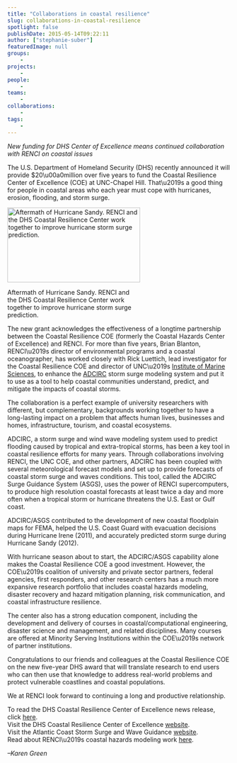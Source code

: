 ```yaml
---
title: "Collaborations in coastal resilience"
slug: collaborations-in-coastal-resilience
spotlight: false
publishDate: 2015-05-14T09:22:11
author: ["stephanie-suber"]
featuredImage: null
groups:
    - 
projects:
    - 
people:
    - 
teams: 
    - 
collaborations:
    - 
tags:
    - 
---
```

<p><em>New funding for DHS Center of Excellence means continued collaboration with RENCI on coastal issues</em></p>
<p>The U.S. Department of Homeland Security (DHS) recently announced it will provide $20\u00a0million over five years to fund the Coastal Resilience Center of Excellence (COE) at UNC-Chapel Hill. That\u2019s a good thing for people in coastal areas who each year must cope with hurricanes, erosion, flooding, and storm surge.</p>
<div id="attachment_14820" class="wp-caption alignright" style="width: 300px"><a href="https://renci.org/wp-content/uploads/2015/05/sandy_acy_640.jpg"  rel="lightbox[roadtrip]"><img class="size-medium wp-image-14820" src="https://renci.org/wp-content/uploads/2015/05/sandy_acy_640-300x169.jpg" alt="Aftermath of Hurricane Sandy. RENCI and the DHS Coastal Resilience Center work together to improve hurricane storm surge prediction." width="300" height="169" srcset="https://renci.org/wp-content/uploads/2015/05/sandy_acy_640-300x169.jpg 300w, https://renci.org/wp-content/uploads/2015/05/sandy_acy_640.jpg 640w" sizes="(max-width: 300px) 100vw, 300px" /></a></p>
<p class="wp-caption-text">Aftermath of Hurricane Sandy. RENCI and the DHS Coastal Resilience Center work together to improve hurricane storm surge prediction.</p>
</div>
<p>The new grant acknowledges the effectiveness of a longtime partnership between the Coastal Resilience COE (formerly the Coastal Hazards Center of Excellence) and RENCI. For more than five years, Brian Blanton, RENCI\u2019s director of environmental programs and a coastal oceanographer, has worked closely with Rick Luettich, lead investigator for the Coastal Resilience COE and director of UNC\u2019s <a href="http://ims.unc.edu/">Institute of Marine Sciences</a>, to enhance the <a href="http://adcirc.org/">ADCIRC</a> storm surge modeling system and put it to use as a tool to help coastal communities understand, predict, and mitigate the impacts of coastal storms.</p>
<p></p>
<p>The collaboration is a perfect example of university researchers with different, but complementary, backgrounds working together to have a long-lasting impact on a problem that affects human lives, businesses and homes, infrastructure, tourism, and coastal ecosystems.</p>
<p>ADCIRC, a storm surge and wind wave modeling system used to predict flooding caused by tropical and extra-tropical storms, has been a key tool in coastal resilience efforts for many years. Through collaborations involving RENCI, the UNC COE, and other partners, ADCIRC has been coupled with several meteorological forecast models and set up to provide forecasts of coastal storm surge and waves conditions. This tool, called the ADCIRC Surge Guidance System (ASGS), uses the power of RENCI supercomputers, to produce high resolution coastal forecasts at least twice a day and more often when a tropical storm or hurricane threatens the U.S. East or Gulf coast.</p>
<p>ADCIRC/ASGS contributed to the development of new coastal floodplain maps for FEMA, helped the U.S. Coast Guard with evacuation decisions during Hurricane Irene (2011), and accurately predicted storm surge during Hurricane Sandy (2012).</p>
<p>With hurricane season about to start, the ADCIRC/ASGS capability alone makes the Coastal Resilience COE a good investment. However, the COE\u2019s coalition of university and private sector partners, federal agencies, first responders, and other research centers has a much more expansive research portfolio that includes coastal hazards modeling, disaster recovery and hazard mitigation planning, risk communication, and coastal infrastructure resilience.</p>
<p>The center also has a strong education component, including the development and delivery of courses in coastal/computational engineering, disaster science and management, and related disciplines. Many courses are offered at Minority Serving Institutions within the COE\u2019s network of partner institutions.</p>
<p>Congratulations to our friends and colleagues at the Coastal Resilience COE on the new five-year DHS award that will translate research to end users who can then use that knowledge to address real-world problems and protect vulnerable coastlines and coastal populations.</p>
<p>We at RENCI look forward to continuing a long and productive relationship.</p>
<p>To read the DHS Coastal Resilience Center of Excellence news release, click <a href="http://www.dhs.gov/science-and-technology/news/2015/04/09/dhs-st-selects-university-north-carolina-chapel-hill-coastal">here</a>.<br />
Visit the DHS Coastal Resilience Center of Excellence <a href="http://coastalhazardscenter.org/">website</a>.<br />
Visit the Atlantic Coast Storm Surge and Wave Guidance <a href="http://nc-cera.renci.org/">website</a>.<br />
Read about RENCI\u2019s coastal hazards modeling work <a href="https://renci.org/research/coastal-hazards-modeling/">here</a>.</p>
<p><em>&#8211;Karen Green</em></p>

